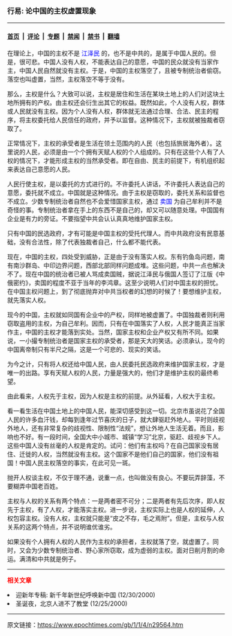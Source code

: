 ### 行易: 论中国的主权虚置现象

---

#### [首页](../../../..?n29564) &nbsp;|&nbsp; [评论](../../../../../epoch-comment?n29564) &nbsp;|&nbsp; [专题](../../../../../epoch-special?n29564) &nbsp;|&nbsp; [禁闻](../../../../../epoch-news?n29564) &nbsp;|&nbsp; [禁书](../../../../../books?n29564) &nbsp;|&nbsp; [翻墙](https://github.com/gfw-breaker/nogfw/blob/master/README.md?n29564)


<div class="post_content" id="artbody" itemprop="articleBody">
 <!-- article content begin -->
 <p>
  在理论上，中国的主权不是
  <ok href="http://www1.epochtimes.com/news/epochnews/news/Focus.asp?Focus_ID=801">
   <font color="blue">
    江泽民
   </font>
  </ok>
  的，也不是中共的，是属于中国人民的。但是，很可悲。中国人没有人权，不能表达自己的意愿，中国的民众就没有当家作主，中国人民自然就没有主权。于是，中国的主权落空了，且被专制统治者偷窃。落空也叫虚置，当然，主权落空不等于没有。
 </p>
 <p>
  那么，主权是什么？大致可以说，主权是居住和生活在某块土地上的人们对这块土地所拥有的产权。由主权还会衍生出其它的权益。既然如此，个人没有人权，群体或人民就没有主权。因为个人没有人权，群体就无法通过合理、合法、民主的程序，将主权委托给人民信任的政府，并予以监督。这种情况下，主权就被独裁者窃取了。
 </p>
 <p>
  正常情况下，主权的承受者是生活在领土范围内的人民（也包括旅居海外者）。这里说的人民，必须是由一个个拥有天赋人权的个人组成的。只有在这些个人有了人权的情况下，才能形成主权的当然承受者。即在自由、民主的前提下，有机组织起来表达自己意愿的人民。
 </p>
 <p>
  人民行使主权，是以委托的方式进行的。不许委托人讲话，不许委托人表达自己的意愿，委托就不成立。中国就是这种情况。由于主权是窃取的，委托关系和监督也不成立。少数专制统治者自然也不会爱惜国家主权，通过
  <ok href="http://www1.epochtimes.com/news/epochnews/news/Focus.asp?Focus_ID=801">
   <font color="blue">
    卖国
   </font>
  </ok>
  为自己牟利并不是奇怪的事。专制统治者拿在手上的东西不是自己的，却又可以随意处理。中国国有企业是有力的旁证。不要指望中共会认认真真地维护国家主权。
 </p>
 <p>
  只有中国的民选政府，才有可能是中国主权的受托代理人。而中共政府没有民意基础，没有合法性，除了代表独裁者自己，什么都不能代表。
 </p>
 <p>
  现在，中国的主权，四处受到威胁，正是由于没有落实人权。东有钓鱼岛问题，南有南沙群岛、中印边界问题，西部北部同样问题成堆。这些问题，中共一点也解决不了。现在中国的统治者已被人骂成卖国贼，据说江泽民与俄国人签订了江版《中俄密约》，卖国的程度不亚于当年的李鸿章。这至少说明人们对中国主权的担忧。在中国主权问题上，到了彻底抛弃对中共当权者的幻想的时候了！要想维护主权，就先落实人权。
 </p>
 <p>
  现今的中国，主权就如同国有企业中的产权，同样地被虚置了。中国独裁者则利用窃取盗用的主权，为自己牟利。因而，只有在中国落实了人权，人民才能真正当家作主，中国的主权才能落到实处。当然，国家主权和企业产权又有所不同。如果说，一小撮专制统治者是国家主权的承受者，那是天大的笑话。必须承认，现今的中国离帝制只有半尺之隔，这是一个可悲的、现实的笑话。
 </p>
 <p>
  为今之计，只有将人权还给中国人民，由人民委托民选政府来维护国家主权，才是唯一的出路。享有天赋人权的人民，力量是强大的，他们才是维护主权的最终希望。
 </p>
 <p>
  由此看来，人权先于主权，因为人权是主权的前提。从外延看，人权大于主权。
 </p>
 <p>
  看一看生活在中国土地上的中国人民，能深切感受到这一切。北京市虽说花了全国人民的许多血汗钱，却每到逢年过节喜庆的日子，就大肆驱赶外地人。平时则歧视外地人，还有非常复杂的歧视性、限制性“法规”，想让外地人生活无着。而且，影响也不好。有一段时间，全国大中小城市、城镇“学习”北京，驱赶、歧视乡下人。这些中国人没有丝毫的人权是肯定的。试问：他们有主权吗？在自己国家没有居住、迁徙的人权，当然就没有主权。这个国家不是他们自己的国家，他们没有祖国！中国人民主权落空的事实，在此可见一斑。
 </p>
 <p>
  抛开人权谈主权，不仅于理不通，说重一点，也叫做没有良心。不要玩弄辞藻，不要糊弄中国老百姓。
 </p>
 <p>
  主权与人权的关系有两个特点：一是两者密不可分；二是两者有先后次序，即人权先于主权，有了人权，才能落实主权。进一步说，主权实际上也是人权的延伸，人权包容主权。没有人权，主权就只能是“皮之不存，毛之焉附”。但是，主权与人权关系的这两个特点，并不说明谁优谁劣。
 </p>
 <p>
  如果没有个人拥有人权的人民作为主权的承担者，主权就落了空，就虚置了。同时，又会为少数专制统治者、野心家所窃取，成为虚弱的主权。面对日削月割的命运。满清和中共就是例子。
 </p>
 <hr/>
 <p>
  <b>
   <font color="red">
    相关文章
   </font>
  </b>
  <br/>
 </p>
 <li>
  <ok href="http://epochtimes.com/news/epochnews/newscontent.asp?ID=28063" target="_blank">
   迎新年专稿: 新千年新世纪呼唤新中国
  </ok>
  (12/30/2000)
  <li>
   <ok href="http://epochtimes.com/news/epochnews/newscontent.asp?ID=26678" target="_blank">
    圣诞夜，北京人进不了教堂
   </ok>
   (12/25/2000)
   <br/>
   <!-- article content end -->
   <div id="below_article_ad">
   </div>
  </li>
 </li>
</div>


---

原文链接：https://www.epochtimes.com/gb/1/1/4/n29564.htm